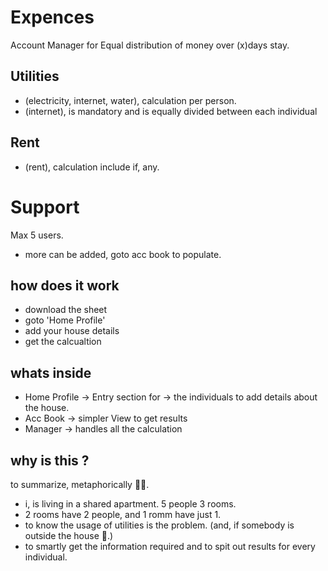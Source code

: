 # Expences
Account Manager for Equal distribution of money over (x)days stay. 

## Utilities
  - (electricity, internet, water), calculation per person. 
  - (internet), is mandatory and is equally divided between each individual 

## Rent 
 - (rent), calculation include if, any. 

# Support
Max 5 users. 
  - more can be added, goto acc book to populate. 
  
## how does it work
 - download the sheet
 - goto 'Home Profile' 
 - add your house details 
 - get the calcualtion 

## whats inside
 - Home Profile -> Entry section for -> the individuals to add details about the house.
 - Acc Book -> simpler View to get results
 - Manager -> handles all the calculation 

## why is this ?
  to summarize, metaphorically 🤔💭. 
  - i, is living in a shared apartment. 5 people 3 rooms. 
  - 2 rooms have 2 people, and 1 romm have just 1. 
  - to know the usage of utilities is the problem. (and, if somebody is outside the house 👀.)
  - to smartly get the information required and to spit out results for every individual.  
